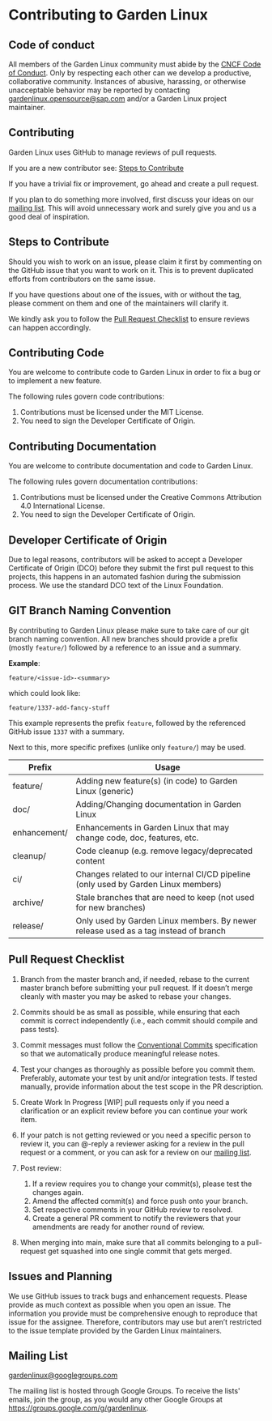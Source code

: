 # Contributing to Garden Linux

## Code of conduct

All members of the Garden Linux community must abide by the [CNCF Code of Conduct](https://github.com/cncf/foundation/blob/master/code-of-conduct.md). Only by respecting each other can we develop a productive, collaborative community. Instances of abusive, harassing, or otherwise unacceptable behavior may be reported by contacting gardenlinux.opensource@sap.com and/or a Garden Linux project maintainer.

## Contributing

Garden Linux uses GitHub to manage reviews of pull requests.

If you are a new contributor see: [Steps to Contribute](#Steps-to-Contribute)

If you have a trivial fix or improvement, go ahead and create a pull request.

If you plan to do something more involved, first discuss your ideas on our [mailing list](#Mailing-List). This will avoid unnecessary work and surely give you and us a good deal of inspiration.

## Steps to Contribute

Should you wish to work on an issue, please claim it first by commenting on the GitHub issue that you want to work on it. This is to prevent duplicated efforts from contributors on the same issue.

If you have questions about one of the issues, with or without the tag, please comment on them and one of the maintainers will clarify it.

We kindly ask you to follow the [Pull Request Checklist](#Pull-Request-Checklist) to ensure reviews can happen accordingly.

## Contributing Code

You are welcome to contribute code to Garden Linux in order to fix a bug or to implement a new feature.

The following rules govern code contributions:

1. Contributions must be licensed under the MIT License.
1. You need to sign the Developer Certificate of Origin.

## Contributing Documentation

You are welcome to contribute documentation and code to Garden Linux.

The following rules govern documentation contributions:

1. Contributions must be licensed under the Creative Commons Attribution 4.0 International License.
1. You need to sign the Developer Certificate of Origin.

## Developer Certificate of Origin

Due to legal reasons, contributors will be asked to accept a Developer Certificate of Origin (DCO) before they submit the first pull request to this projects, this happens in an automated fashion during the submission process. We use the standard DCO text of the Linux Foundation.

## GIT Branch Naming Convention

By contributing to Garden Linux please make sure to take care of our git branch naming convention. All new branches should provide a prefix (mostly `feature/`) followed by a reference to an issue and a summary.

**Example**:

`feature/<issue-id>-<summary>`

which could look like:

`feature/1337-add-fancy-stuff`

This example represents the prefix `feature`, followed by the referenced GitHub issue `1337` with a summary.

Next to this, more specific prefixes (unlike only `feature/`) may be used.

| Prefix | Usage |
|---|---|
| feature/ | Adding new feature(s) (in code) to Garden Linux (generic) |
| doc/ | Adding/Changing documentation in Garden Linux |
| enhancement/ | Enhancements in Garden Linux that may change code, doc, features, etc. |
| cleanup/ | Code cleanup (e.g. remove legacy/deprecated content |
| ci/ | Changes related to our internal CI/CD pipeline (only used by Garden Linux members) |
| archive/ | Stale branches that are need to keep (not used for new branches) |
| release/ | Only used by Garden Linux members. By newer release used as a tag instead of branch |


## Pull Request Checklist

1. Branch from the master branch and, if needed, rebase to the current master branch before submitting your pull request. If it doesn’t merge cleanly with master you may be asked to rebase your changes.

1. Commits should be as small as possible, while ensuring that each commit is correct independently (i.e., each commit should compile and pass tests).

1. Commit messages must follow the [Conventional Commits](https://www.conventionalcommits.org/en/v1.0.0/) specification so that we automatically produce meaningful release notes.

1. Test your changes as thoroughly as possible before you commit them. Preferably, automate your test by unit and/or integration tests. If tested manually, provide information about the test scope in the PR description.

1. Create Work In Progress [WIP] pull requests only if you need a clarification or an explicit review before you can continue your work item.

1. If your patch is not getting reviewed or you need a specific person to review it, you can @-reply a reviewer asking for a review in the pull request or a comment, or you can ask for a review on our [mailing list](#Mailing-List).

1. Post review:

    1. If a review requires you to change your commit(s), please test the changes again.
    1. Amend the affected commit(s) and force push onto your branch.
    1. Set respective comments in your GitHub review to resolved.
    1. Create a general PR comment to notify the reviewers that your amendments are ready for another round of review.

1. When merging into main, make sure that all commits belonging to a pull-request get squashed into one single commit that gets merged.

## Issues and Planning

We use GitHub issues to track bugs and enhancement requests. Please provide as much context as possible when you open an issue. The information you provide must be comprehensive enough to reproduce that issue for the assignee. Therefore, contributors may use but aren’t restricted to the issue template provided by the Garden Linux maintainers.

## Mailing List

gardenlinux@googlegroups.com

The mailing list is hosted through Google Groups. To receive the lists' emails, join the group, as you would any other Google Groups at https://groups.google.com/g/gardenlinux.

